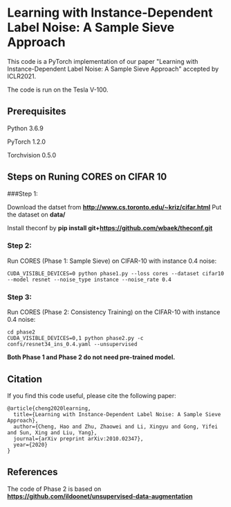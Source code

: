 # Learning with Instance-Dependent Label Noise: A Sample Sieve Approach
This code is a PyTorch implementation of our paper "Learning with Instance-Dependent Label Noise: A Sample Sieve Approach" accepted by ICLR2021.

The code is run on the Tesla V-100.
## Prerequisites
Python 3.6.9

PyTorch 1.2.0

Torchvision 0.5.0


## Steps on Runing CORES on CIFAR 10
###Step 1: 

Download the datset from **http://www.cs.toronto.edu/~kriz/cifar.html** Put the dataset on **data/**

Install theconf by **pip install git+https://github.com/wbaek/theconf.git**


### Step 2:

Run CORES (Phase 1: Sample Sieve) on CIFAR-10 with instance 0.4 noise:

```
CUDA_VISIBLE_DEVICES=0 python phase1.py --loss cores --dataset cifar10 --model resnet --noise_type instance --noise_rate 0.4
```
### Step 3:
Run CORES (Phase 2: Consistency Training) on the CIFAR-10 with instance 0.4 noise:

```
cd phase2
CUDA_VISIBLE_DEVICES=0,1 python phase2.py -c confs/resnet34_ins_0.4.yaml --unsupervised
```
**Both Phase 1 and Phase 2 do not need pre-trained model.**


## Citation

If you find this code useful, please cite the following paper:

```
@article{cheng2020learning,
  title={Learning with Instance-Dependent Label Noise: A Sample Sieve Approach},
  author={Cheng, Hao and Zhu, Zhaowei and Li, Xingyu and Gong, Yifei and Sun, Xing and Liu, Yang},
  journal={arXiv preprint arXiv:2010.02347},
  year={2020}
}
```


## References

The code of Phase 2 is based on **https://github.com/ildoonet/unsupervised-data-augmentation**






